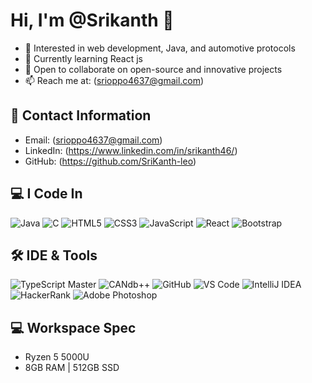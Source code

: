# Hi, I'm @Srikanth 👋

- 👀 Interested in web development, Java, and automotive protocols  
- 🌱 Currently learning React js
- 💞️ Open to collaborate on open-source and innovative projects  
- 📫 Reach me at: (srioppo4637@gmail.com)  

## 🔗 Contact Information
- Email: (srioppo4637@gmail.com)
- LinkedIn: (https://www.linkedin.com/in/srikanth46/)
- GitHub: (https://github.com/SriKanth-leo) 

## 💻 I Code In
![Java](https://img.shields.io/badge/Java-ED8B00?style=for-the-badge&logo=java&logoColor=white)
![C](https://img.shields.io/badge/C-00599C?style=for-the-badge&logo=c&logoColor=white)
![HTML5](https://img.shields.io/badge/HTML5-E34F26?style=for-the-badge&logo=html5&logoColor=white)
![CSS3](https://img.shields.io/badge/CSS3-1572B6?style=for-the-badge&logo=css3&logoColor=white)
![JavaScript](https://img.shields.io/badge/JavaScript-F7DF1E?style=for-the-badge&logo=javascript&logoColor=black)
![React](https://img.shields.io/badge/React-20232A?style=for-the-badge&logo=react&logoColor=61DAFB)
![Bootstrap](https://img.shields.io/badge/Bootstrap-563D7C?style=for-the-badge&logo=bootstrap&logoColor=white)

## 🛠️ IDE & Tools
![TypeScript Master](https://img.shields.io/badge/TS%20Master-3178C6?style=for-the-badge&logo=typescript&logoColor=white)
![CANdb++](https://img.shields.io/badge/CANdb++-FF6F00?style=for-the-badge&logo=car&logoColor=white)
![GitHub](https://img.shields.io/badge/GitHub-100000?style=for-the-badge&logo=github&logoColor=white)
![VS Code](https://img.shields.io/badge/VS%20Code-0078d7?style=for-the-badge&logo=visual-studio-code&logoColor=white)
![IntelliJ IDEA](https://img.shields.io/badge/IntelliJ%20IDEA%20Community-000000?style=for-the-badge&logo=intellijidea&logoColor=white)
![HackerRank](https://img.shields.io/badge/HackerRank-2EC866?style=for-the-badge&logo=hackerrank&logoColor=white)
![Adobe Photoshop](https://img.shields.io/badge/Photoshop-31A8FF?style=for-the-badge&logo=adobephotoshop&logoColor=white)


## 💻 Workspace Spec
- Ryzen 5 5000U
- 8GB RAM | 512GB SSD
